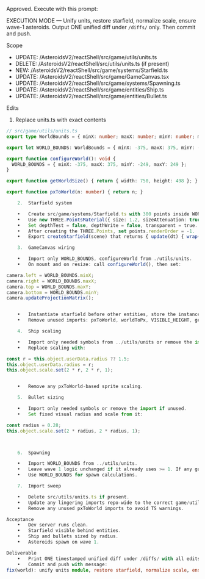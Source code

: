 Approved. Execute with this prompt:

EXECUTION MODE — Unify units, restore starfield, normalize scale, ensure wave-1 asteroids. Output ONE unified diff under `/diffs/` only. Then commit and push.

Scope
- UPDATE: /AsteroidsV2/reactShell/src/game/utils/units.ts
- DELETE: /AsteroidsV2/reactShell/src/utils/units.ts (if present)
- NEW: /AsteroidsV2/reactShell/src/game/systems/Starfield.ts
- UPDATE: /AsteroidsV2/reactShell/src/game/GameCanvas.tsx
- UPDATE: /AsteroidsV2/reactShell/src/game/systems/Spawning.ts
- UPDATE: /AsteroidsV2/reactShell/src/game/entities/Ship.ts
- UPDATE: /AsteroidsV2/reactShell/src/game/entities/Bullet.ts

Edits

1) Replace units.ts with exact contents
```ts
// src/game/utils/units.ts
export type WorldBounds = { minX: number; maxX: number; minY: number; maxY: number };

export let WORLD_BOUNDS: WorldBounds = { minX: -375, maxX: 375, minY: -249, maxY: 249 };

export function configureWorld(): void {
  WORLD_BOUNDS = { minX: -375, maxX: 375, minY: -249, maxY: 249 };
}

export function getWorldSize() { return { width: 750, height: 498 }; }

export function pxToWorld(n: number) { return n; }

	2.	Starfield system

	•	Create src/game/systems/Starfield.ts with 300 points inside WORLD_BOUNDS at z = -10.
	•	Use new THREE.PointsMaterial({ size: 1.2, sizeAttenuation: true }).
	•	Set depthTest = false, depthWrite = false, transparent = true.
	•	After creating the THREE.Points, set points.renderOrder = -1.
	•	Export createStarfield(scene) that returns { update(dt) { wrap(); } }.

	3.	GameCanvas wiring

	•	Import only WORLD_BOUNDS, configureWorld from ./utils/units.
	•	On mount and on resize: call configureWorld(), then set:

camera.left = WORLD_BOUNDS.minX;
camera.right = WORLD_BOUNDS.maxX;
camera.top = WORLD_BOUNDS.maxY;
camera.bottom = WORLD_BOUNDS.minY;
camera.updateProjectionMatrix();


	•	Instantiate starfield before other entities, store the instance, and call starfield.update(dt) every frame after camera updates.
	•	Remove unused imports: pxToWorld, worldToPx, VISIBLE_HEIGHT, getVisibleWidth.

	4.	Ship scaling

	•	Import only needed symbols from ../utils/units or remove the import if unused.
	•	Replace scaling with:

const r = this.object.userData.radius ?? 1.5;
this.object.userData.radius = r;
this.object.scale.set(2 * r, 2 * r, 1);


	•	Remove any pxToWorld-based sprite scaling.

	5.	Bullet sizing

	•	Import only needed symbols or remove the import if unused.
	•	Set fixed visual radius and scale from it:

const radius = 0.28;
this.object.scale.set(2 * radius, 2 * radius, 1);



	6.	Spawning

	•	Import WORLD_BOUNDS from ../utils/units.
	•	Leave wave 1 logic unchanged if it already uses >= 1. If any guard is > 1, change to >= 1.
	•	Use WORLD_BOUNDS for spawn calculations.

	7.	Import sweep

	•	Delete src/utils/units.ts if present.
	•	Update any lingering imports repo-wide to the correct game/utils/units relative path.
	•	Remove any unused pxToWorld imports to avoid TS warnings.

Acceptance
	•	Dev server runs clean.
	•	Starfield visible behind entities.
	•	Ship and bullets sized by radius.
	•	Asteroids spawn on wave 1.

Deliverable
	•	Print ONE timestamped unified diff under /diffs/ with all edits and the file deletion. No truncation.
	•	Commit and push with message:
fix(world): unify units module, restore starfield, normalize scale, ensure wave-1 asteroids

